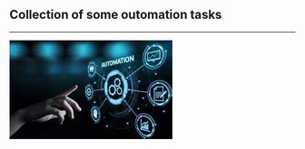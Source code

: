 ## Collection of some outomation tasks 
----------------------
![](https://github.com/Abdulrahmankhaled11/automation-tasks/blob/main/download.jpeg)
